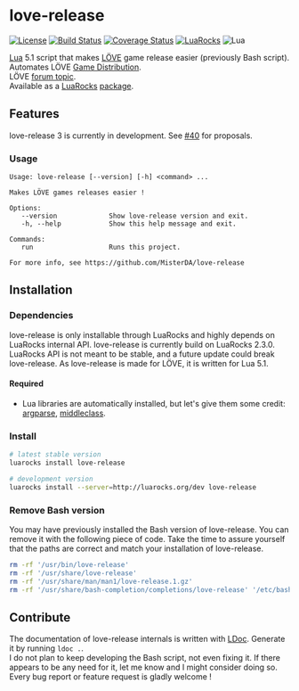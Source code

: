 # love-release
[![License](http://img.shields.io/badge/License-MIT-brightgreen.svg)](LICENSE)
[![Build Status](https://travis-ci.org/MisterDA/love-release.svg?branch=love-release-3)](https://travis-ci.org/MisterDA/love-release)
[![Coverage Status](https://coveralls.io/repos/github/MisterDA/love-release/badge.svg?branch=love-release-3)](https://coveralls.io/github/MisterDA/love-release?branch=love-release-3)
[![LuaRocks](https://img.shields.io/badge/LuaRocks-git--1-blue.svg)](https://luarocks.org/modules/rucikir/love-release)
![Lua](https://img.shields.io/badge/Lua-5.1%20%E2%86%92%205.3%2C%20JIT-blue.svg)

[Lua][lua] 5.1 script that makes [LÖVE][love] game release easier (previously Bash script).  
Automates LÖVE [Game Distribution][game_dist].  
LÖVE [forum topic][forum_topic].  
Available as a [LuaRocks][luarocks] [package][package].

## Features
love-release 3 is currently in development. See [#40](https://github.com/MisterDA/love-release/issues/40) for proposals.

### Usage
```
Usage: love-release [--version] [-h] <command> ...

Makes LÖVE games releases easier !

Options:
   --version             Show love-release version and exit.
   -h, --help            Show this help message and exit.

Commands:
   run                   Runs this project.

For more info, see https://github.com/MisterDA/love-release
```

## Installation

### Dependencies
love-release is only installable through LuaRocks and highly depends on LuaRocks internal API. love-release is currently build on LuaRocks 2.3.0. LuaRocks API is not meant to be stable, and a future update could break love-release. As love-release is made for LÖVE, it is written for Lua 5.1.

#### Required
- Lua libraries are automatically installed, but let's give them some credit: [argparse][argparse], [middleclass][middleclass].

### Install

```sh
# latest stable version
luarocks install love-release

# development version
luarocks install --server=http://luarocks.org/dev love-release
```

### Remove Bash version
You may have previously installed the Bash version of love-release. You can remove it with the following piece of code. Take the time to assure yourself that the paths are correct and match your installation of love-release.

```sh
rm -rf '/usr/bin/love-release'
rm -rf '/usr/share/love-release'
rm -rf '/usr/share/man/man1/love-release.1.gz'
rm -rf '/usr/share/bash-completion/completions/love-release' '/etc/bash_completion.d/love-release'
```

## Contribute
The documentation of love-release internals is written with [LDoc][ldoc]. Generate it by running `ldoc .`.  
I do not plan to keep developing the Bash script, not even fixing it. If there appears to be any need for it, let me know and I might consider doing so.  
Every bug report or feature request is gladly welcome !

[argparse]: https://github.com/mpeterv/argparse
[forum_topic]: https://love2d.org/forums/viewtopic.php?t=75387
[game_dist]: https://www.love2d.org/wiki/Game_Distribution
[ldoc]: https://github.com/stevedonovan/LDoc
[love]: https://www.love2d.org/
[lua]: http://www.lua.org/
[luarocks]: https://luarocks.org/
[middleclass]: https://github.com/kikito/middleclass
[package]: https://luarocks.org/modules/rucikir/love-release
